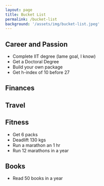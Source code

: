 ```yaml
---
layout: page
title: Bucket List
permalink: /bucket-list
background: '/assets/img/bucket-list.jpeg'
---
```


## Career and Passion
- Complete IIT degree (lame goal, I know)
- Get a Doctoral Degree
- Build your own package
- Get h-index of 10 before 27

## Finances

## Travel

## Fitness
- Get 6 packs
- Deadlift 130 kgs
- Run a marathon an 1 hr
- Run 12 marathons in a year

## Books
- Read 50 books in a year
